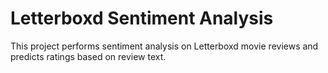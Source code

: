 # Letterboxd Sentiment Analysis

This project performs sentiment analysis on Letterboxd movie reviews and predicts ratings based on review text.

